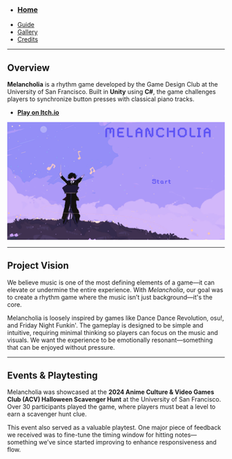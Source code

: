 - ### [Home](./index.md)
- [Guide](./guide.md)
- [Gallery](./gallery.md)
- [Credits](./credits.md)

---

## Overview

**Melancholia** is a rhythm game developed by the Game Design Club at the University of San Francisco. Built in **Unity** using **C#**, the game challenges players to synchronize button presses with classical piano tracks.

- [**Play on Itch.io**](https://leaf5135.itch.io/melancholia)

<img src="artwork/home.png" alt="Home screen" width="800"/>

---

## Project Vision

We believe music is one of the most defining elements of a game—it can elevate or undermine the entire experience. With *Melancholia*, our goal was to create a rhythm game where the music isn’t just background—it's the core.

Melancholia is loosely inspired by games like Dance Dance Revolution, osu!, and Friday Night Funkin'. The gameplay is designed to be simple and intuitive, requiring minimal thinking so players can focus on the music and visuals. We want the experience to be emotionally resonant—something that can be enjoyed without pressure.

---

## Events & Playtesting

Melancholia was showcased at the **2024 Anime Culture & Video Games Club (ACV) Halloween Scavenger Hunt** at the University of San Francisco. Over 30 participants played the game, where players must beat a level to earn a scavenger hunt clue.

This event also served as a valuable playtest. One major piece of feedback we received was to fine-tune the timing window for hitting notes—something we’ve since started improving to enhance responsiveness and flow.